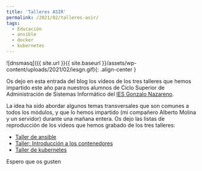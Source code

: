 ```yaml
---
title: 'Talleres ASIR'
permalink: /2021/02/talleres-asir/
tags:
  - Educación
  - ansible
  - docker
  - kubernetes
---
```


![dnsmasq]({{ site.url }}{{ site.baseurl }}/assets/wp-content/uploads/2021/02/iesgn.gif){: .align-center }

Os dejo en esta entrada del blog los vídeos de los tres talleres que hemos impartido este año para nuestros alumnos de Ciclo Superior de Administración de Sistemas Informático del [IES Gonzalo Nazareno](https://dit.gonzalonazareno.org/gestiona/).

La idea ha sido abordar algunos temas transversales que son comunes a todos los módulos, y que lo hemos impartido (mi compañero Alberto Molina y un servidor) durante una mañana entera. Os dejo las listas de reproducción de los videos que hemos grabado de los tres talleres:

* [Taller de ansible](https://www.youtube.com/watch?v=cMVT1LpgvCA&list=PLsABa5cggfjqgEj0-ubRodpqAYyKsuMDp)
* [Taller: Introducción a los contenedores](https://www.youtube.com/watch?v=8XoE5XudnJ0&list=PLsABa5cggfjrXA5aRwVhaVwXTZd5SpK6Z)
* [Taller de kubernetes](https://www.youtube.com/watch?v=PjfusNkD808&list=PLsABa5cggfjrq4r-UA_E25aRplwxnL6Rs)

Espero que os gusten